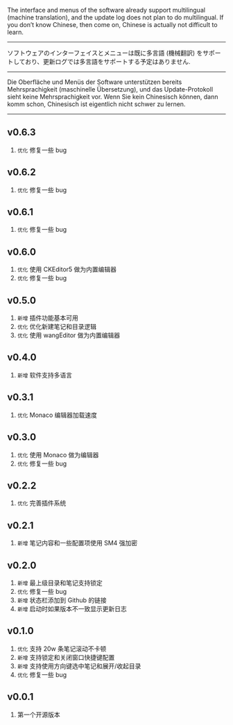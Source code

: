 The interface and menus of the software already support multilingual (machine translation), and the update log does not plan to do multilingual. If you don’t know Chinese, then come on, Chinese is actually not difficult to learn.

---

ソフトウェアのインターフェイスとメニューは既に多言語 (機械翻訳) をサポートしており、更新ログでは多言語をサポートする予定はありません.

---

Die Oberfläche und Menüs der Software unterstützen bereits Mehrsprachigkeit (maschinelle Übersetzung), und das Update-Protokoll sieht keine Mehrsprachigkeit vor. Wenn Sie kein Chinesisch können, dann komm schon, Chinesisch ist eigentlich nicht schwer zu lernen.

---

## v0.6.3

1. `优化` 修复一些 bug

## v0.6.2

1. `优化` 修复一些 bug

## v0.6.1

1. `优化` 修复一些 bug

## v0.6.0

1. `优化` 使用 CKEditor5 做为内置编辑器
2. `优化` 修复一些 bug

## v0.5.0

1. `新增` 插件功能基本可用
2. `优化` 优化新建笔记和目录逻辑
3. `优化` 使用 wangEditor 做为内置编辑器

## v0.4.0

1. `新增` 软件支持多语言

## v0.3.1

1. `优化` Monaco 编辑器加载速度

## v0.3.0

1. `优化` 使用 Monaco 做为编辑器
2. `优化` 修复一些 bug

## v0.2.2

1.  `优化` 完善插件系统

## v0.2.1

1.  `新增` 笔记内容和一些配置项使用 SM4 强加密

## v0.2.0

1.  `新增` 最上级目录和笔记支持锁定
2.  `优化` 修复一些 bug
3.  `新增` 状态栏添加到 Github 的链接
4.  `新增` 启动时如果版本不一致显示更新日志

## v0.1.0

1.  `优化` 支持 20w 条笔记滚动不卡顿
2.  `新增` 支持锁定和关闭窗口快捷键配置
3.  `新增` 支持使用方向键选中笔记和展开/收起目录
4.  `优化` 修复一些 bug

## v0.0.1

1.  第一个开源版本
